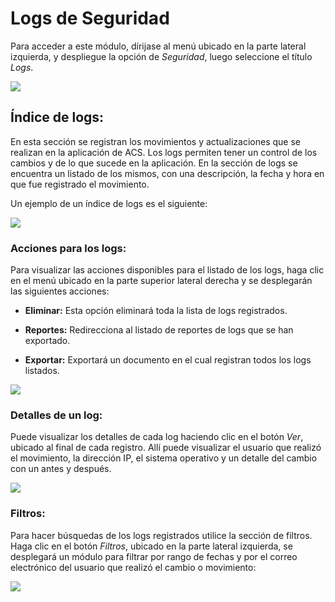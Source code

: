 # Logs de Seguridad

Para acceder a este módulo, dírijase al menú ubicado en la parte lateral izquierda, y despliegue la opción de *Seguridad*, luego seleccione el título *Logs*.

![](https://wiki.placetopay.com/images/3/3a/Logs-menu-2.png)

## Índice de logs:

En esta sección se registran los movimientos y actualizaciones que se realizan en la aplicación de ACS. Los logs permiten tener un control de los cambios y de lo que sucede en la aplicación. 
En la sección de logs se encuentra un listado de los mismos, con una descripción, la fecha y hora en que fue registrado el movimiento. 

Un ejemplo de un índice de logs es el siguiente:

![](https://wiki.placetopay.com/images/8/86/Logs-index.png)

### Acciones para los logs:

Para visualizar las acciones disponibles para el listado de los logs, haga clic en el menú ubicado en la parte superior lateral derecha y se desplegarán las siguientes acciones:

- **Eliminar:** Esta opción eliminará toda la lista de logs registrados. 

- **Reportes:** Redirecciona al listado de reportes de logs que se han exportado.

- **Exportar:** Exportará un documento en el cual registran todos los logs listados.

![](https://wiki.placetopay.com/images/1/10/Acs-logs-actions.png)

### Detalles de un log:

Puede visualizar los detalles de cada log haciendo clic en el botón *Ver*, ubicado al final de cada registro. Allí puede visualizar el usuario que realizó el movimiento, la dirección IP, el sistema operativo y un detalle del cambio con un antes y después.

![](https://wiki.placetopay.com/images/9/91/Acs-logs-detail.png)

### Filtros:

Para hacer búsquedas de los logs registrados utilice la sección de filtros. Haga clic en el botón *Filtros*, ubicado en la parte lateral izquierda, se desplegará un módulo para filtrar por rango de fechas y por el correo electrónico del usuario que realizó el cambio o movimiento:

![](https://wiki.placetopay.com/images/b/bb/Acs-logs-filters.png)


